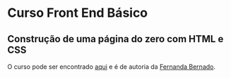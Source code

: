 # Curso Front End Básico 
## Construção de uma página do zero com HTML e CSS 

O curso pode ser encontrado [aqui][link-curso] e é de autoria da [Fernanda Bernado][link-autora].

[link-curso]: https://www.udemy.com/course/frontend-basico-do-zero-a-uma-pagina-com-html-e-css/?couponCode=PROMOCAO-SITE
[link-autora]: https://fernandabernardo.com.br/